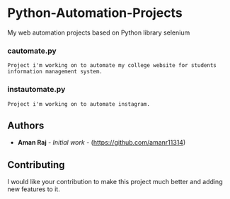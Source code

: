 # Python-Automation-Projects
My web automation projects based on Python library selenium
### cautomate.py ### 
```
Project i'm working on to automate my college website for students information management system.
```
### instautomate.py ###
```
Project i'm working on to automate instagram.
```
## Authors

* **Aman Raj** - *Initial work* - (https://github.com/amanr11314)
## Contributing
I would like your contribution to make this project much better and adding new features to it. 
